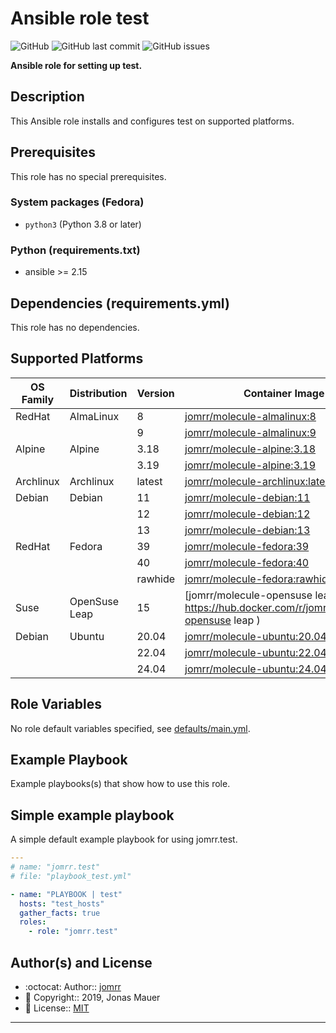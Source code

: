 # Ansible role test

![GitHub](https://img.shields.io/github/license/jomrr/ansible-role-test) ![GitHub last commit](https://img.shields.io/github/last-commit/jomrr/ansible-role-test) ![GitHub issues](https://img.shields.io/github/issues-raw/jomrr/ansible-role-test)

**Ansible role for setting up test.**

## Description

This Ansible role installs and configures test on supported platforms.

## Prerequisites

This role has no special prerequisites.

### System packages (Fedora)

- `python3` (Python 3.8 or later)

### Python (requirements.txt)

- ansible >= 2.15

## Dependencies (requirements.yml)

This role has no dependencies.

## Supported Platforms

| OS Family | Distribution | Version | Container Image |
|-----------|--------------|---------|-----------------|
| RedHat | AlmaLinux | 8 | [jomrr/molecule-almalinux:8]( https://hub.docker.com/r/jomrr/molecule-almalinux ) |
| | | 9 | [jomrr/molecule-almalinux:9]( https://hub.docker.com/r/jomrr/molecule-almalinux ) |
| Alpine | Alpine | 3.18 | [jomrr/molecule-alpine:3.18]( https://hub.docker.com/r/jomrr/molecule-alpine ) |
| | | 3.19 | [jomrr/molecule-alpine:3.19]( https://hub.docker.com/r/jomrr/molecule-alpine ) |
| Archlinux | Archlinux | latest | [jomrr/molecule-archlinux:latest]( https://hub.docker.com/r/jomrr/molecule-archlinux ) |
| Debian | Debian | 11 | [jomrr/molecule-debian:11]( https://hub.docker.com/r/jomrr/molecule-debian ) |
| | | 12 | [jomrr/molecule-debian:12]( https://hub.docker.com/r/jomrr/molecule-debian ) |
| | | 13 | [jomrr/molecule-debian:13]( https://hub.docker.com/r/jomrr/molecule-debian ) |
| RedHat | Fedora | 39 | [jomrr/molecule-fedora:39]( https://hub.docker.com/r/jomrr/molecule-fedora ) |
| | | 40 | [jomrr/molecule-fedora:40]( https://hub.docker.com/r/jomrr/molecule-fedora ) |
| | | rawhide | [jomrr/molecule-fedora:rawhide]( https://hub.docker.com/r/jomrr/molecule-fedora ) |
| Suse | OpenSuse Leap | 15 | [jomrr/molecule-opensuse leap:15]( https://hub.docker.com/r/jomrr/molecule-opensuse leap ) |
| Debian | Ubuntu | 20.04 | [jomrr/molecule-ubuntu:20.04]( https://hub.docker.com/r/jomrr/molecule-ubuntu ) |
| | | 22.04 | [jomrr/molecule-ubuntu:22.04]( https://hub.docker.com/r/jomrr/molecule-ubuntu ) |
| | | 24.04 | [jomrr/molecule-ubuntu:24.04]( https://hub.docker.com/r/jomrr/molecule-ubuntu ) |

## Role Variables

No role default variables specified, see [defaults/main.yml](defaults/main.yml).

## Example Playbook

Example playbooks(s) that show how to use this role.

## Simple example playbook

A simple default example playbook for using jomrr.test.
```yaml
---
# name: "jomrr.test"
# file: "playbook_test.yml"

- name: "PLAYBOOK | test"
  hosts: "test_hosts"
  gather_facts: true
  roles:
    - role: "jomrr.test"
```

## Author(s) and License

- :octocat:                 Author::    [jomrr](https://github.com/jomrr)
- :triangular_flag_on_post: Copyright:: 2019, Jonas Mauer
- :page_with_curl:          License::   [MIT](LICENSE)


---
